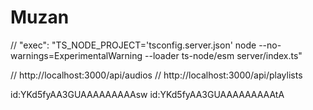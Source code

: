 # Muzan

  // "exec": "TS_NODE_PROJECT='tsconfig.server.json' node --no-warnings=ExperimentalWarning --loader ts-node/esm server/index.ts"

// http://localhost:3000/api/audios
// http://localhost:3000/api/playlists


id:YKd5fyAA3GUAAAAAAAAAsw
id:YKd5fyAA3GUAAAAAAAAAtA